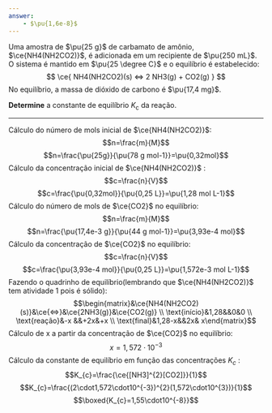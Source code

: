 ```yaml
---
answer:
    - $\pu{1,6e-8}$
---
```



Uma amostra de $\pu{25 g}$ de carbamato de amônio, $\ce{NH4(NH2CO2)}$, é adicionada em um recipiente de $\pu{250 mL}$. O sistema é mantido em $\pu{25 \degree C}$ e o equilíbrio é estabelecido:
$$
\ce{ NH4(NH2CO2)(s) <=> 2 NH3(g) + CO2(g) }
$$
No equilíbrio, a massa de dióxido de carbono é $\pu{17,4 mg}$.

**Determine** a constante de equilíbrio $K_\mathrm{c}$ da reação.

---

Cálculo do número de mols inicial de $\ce{NH4(NH2CO2)}$:
$$n=\frac{m}{M}$$
$$n=\frac{\pu{25g}}{\pu{78 g mol-1}}=\pu{0,32mol}$$
Cálculo da concentração inicial de $\ce{NH4(NH2CO2)}$ :
$$c=\frac{n}{V}$$
$$c=\frac{\pu{0,32mol}}{\pu{0,25 L}}=\pu{1,28 mol L-1}$$
Cálculo do número de mols de $\ce{CO2}$ no equilíbrio:
$$n=\frac{m}{M}$$
$$n=\frac{\pu{17,4e-3 g}}{\pu{44 g mol-1}}=\pu{3,93e-4 mol}$$
Cálculo da concentração de $\ce{CO2}$ no equilíbrio:
$$c=\frac{n}{V}$$
$$c=\frac{\pu{3,93e-4 mol}}{\pu{0,25 L}}=\pu{1,572e-3 mol L-1}$$
Fazendo o quadrinho de equilíbrio(lembrando que $\ce{NH4(NH2CO2)}$ tem atividade 1 pois é sólido):
$$\begin{matrix}&\ce{NH4(NH2CO2)(s)}&\ce{<=>}&\ce{2NH3(g)}&\ce{CO2(g)} \\ \text{início}&1,28&&0&0 \\ \text{reação}&-x &&+2x&+x  \\ \text{final}&1,28-x&&2x& x\end{matrix}$$
Cálculo de x a partir da concentração de $\ce{CO2}$ no equilíbrio:
$$x=1,572\cdot10^{-3}$$
Cálculo da constante de equilíbrio em função das concentrações $K_{c}$ :
$$K_{c}=\frac{\ce{[NH3]^{2}[CO2]}}{1}$$
$$K_{c}=\frac{(2\cdot1,572\cdot10^{-3})^{2}(1,572\cdot10^{3})}{1}$$
$$\boxed{K_{c}=1,55\cdot10^{-8}}$$

